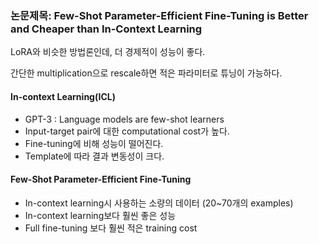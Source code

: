 ### 논문제목: Few-Shot Parameter-Efficient Fine-Tuning is Better and Cheaper than In-Context Learning

LoRA와 비슷한 방법론인데, 더 경제적이 성능이 좋다.

간단한 multiplication으로 rescale하면 적은 파라미터로 튜닝이 가능하다.

#### In-context Learning(ICL)
- GPT-3 : Language models are few-shot learners
- Input-target pair에 대한 computational cost가 높다.
- Fine-tuning에 비해 성능이 떨어진다.
- Template에 따라 결과 변동성이 크다.

#### Few-Shot Parameter-Efficient Fine-Tuning
- In-context learning시 사용하는 소량의 데이터 (20~70개의 examples)
- In-context learning보다 훨씬 좋은 성능
- Full fine-tuning 보다 훨씬 적은 training cost

